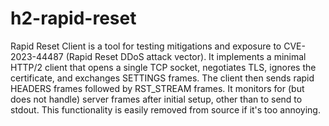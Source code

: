 # h2-rapid-reset
Rapid Reset Client is a tool for testing mitigations and exposure to CVE-2023-44487 (Rapid Reset DDoS attack vector). It implements a minimal HTTP/2 client that opens a single TCP socket, negotiates TLS, ignores the certificate, and exchanges SETTINGS frames. The client then sends rapid HEADERS frames followed by RST_STREAM frames. It monitors for (but does not handle) server frames after initial setup, other than to send to stdout. This functionality is easily removed from source if it's too annoying.
